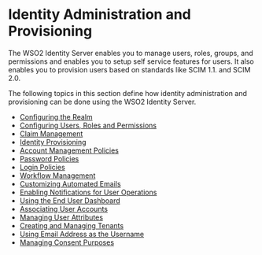 # Identity Administration and Provisioning

The WSO2 Identity Server enables you to manage users, roles, groups, and
permissions and enables you to setup self service features for users. It
also enables you to provision users based on standards like SCIM 1.1.
and SCIM 2.0.

The following topics in this section define how identity administration
and provisioning can be done using the WSO2 Identity Server.

-   [Configuring the Realm](../../learn/configuring-the-realm)
-   [Configuring Users, Roles and
    Permissions](Configuring_Users_Roles_and_Permissions)
-   [Claim Management](../../learn/claim-management)
-   [Identity Provisioning](Identity_Provisioning)
-   [Account Management Policies](Account_Management_Policies)
-   [Password Policies](Password_Policies)
-   [Login Policies](Login_Policies)
-   [Workflow Management](../../learn/workflow-management)
-   [Customizing Automated Emails](../../learn/customizing-automated-emails)
-   [Enabling Notifications for User
    Operations](Enabling_Notifications_for_User_Operations)
-   [Using the End User Dashboard](../../learn/using-the-end-user-dashboard)
-   [Associating User Accounts](../../learn/associating-user-accounts)
-   [Managing User Attributes](Managing_User_Attributes)
-   [Creating and Managing Tenants](Creating_and_Managing_Tenants)
-   [Using Email Address as the
    Username](../../learn/using-email-address-as-the-username)
-   [Managing Consent Purposes](Managing_Consent_Purposes)
